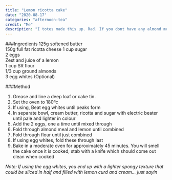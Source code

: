 ```yaml
---
title: "Lemon ricotta cake"
date: "2020-08-17"
categories: "afternoon-tea"
credit: "Me"
description: "I totes made this up. Rad. If you dont have any almond meal, use all SR flour.  I make this sometimes with the leftover egg whites from the ricotta gnocchi but the recipe stands up fine without egg whites.  When you use a 375g ricotta tub for the gnocchi, this is just the leftovers."
---
```


###Ingredients
125g softened butter  
150g full fat ricotta cheese
1 cup sugar  
2 eggs  
Zest and juice of a lemon  
1 cup SR flour  
1/3 cup ground almonds  
3 egg whites (Optional)

###Method
1. Grease and line a deep loaf or cake tin.  
2. Set the oven to 180ºc
3. If using, Beat egg whites until peaks form
4. In separate bowl, cream butter, ricotta and sugar with electric beater until pale and lighter in colour
5. Add the 2 eggs, one a time until mixed through
6. Fold through almond meal and lemon until combined
7. Fold through flour until just combined
8. If using egg whites, fold these through last
9. Bake in a moderate oven for approximately 45 minutes.  You will smell the cake once it is cooked; stab with a knife which should come out clean when cooked

_Note: If using the egg whites, you end up with a lighter spongy texture that could be sliced in half and filled with lemon curd and cream... just sayin_
